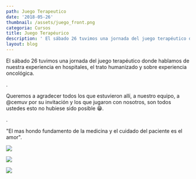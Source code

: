 ```yaml
---
path: Juego Terapeutico
date: '2018-05-26'
thumbnail: /assets/juego_front.png
categoria: Cursos
title: Juego Terapéurico
description: ' El sábado 26 tuvimos una jornada del juego terapéutico donde hablamos de nuestra experiencia en hospitales, el trato humanizado y sobre experiencia oncológica.'
layout: blog
---
```

El sábado 26 tuvimos una jornada del juego terapéutico donde hablamos de nuestra experiencia en hospitales, el trato humanizado y sobre experiencia oncológica.

.

Queremos a agradecer todos los que estuvieron allí, a nuestro equipo, a @cemuv por su invitación y los que jugaron con nosotros, son todos ustedes esto no hubiese sido posible 😁.

.

"El mas hondo fundamento de la medicina y el cuidado del paciente es el amor".

![](/assets/33786455_1791702777582199_3101734692936744960_o.jpg)

![](/assets/33691405_1791702664248877_6414557454989787136_o.jpg)

![](/assets/33662645_1791702964248847_4370974730941890560_o.jpg)
